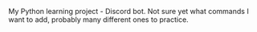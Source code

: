 My Python learning project - Discord bot. Not sure yet what commands I want to add, probably many different ones to practice.
